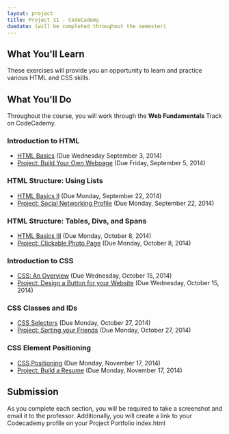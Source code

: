 ```yaml
---
layout: project
title: Project 11 - CodeCademy
duedate: (will be completed throughout the semester)
---
```



## What You'll Learn

These exercises will provide you an opportunity to learn and practice various HTML and CSS skills.

## What You'll Do

Throughout the course, you will work through the **Web Fundamentals** Track on CodeCademy.

### Introduction to HTML

*   [HTML Basics](http://www.codecademy.com/courses/web-beginner-en-HZA3b) (Due Wednesday September 3, 2014)
*   [Project: Build Your Own Webpage](http://www.codecademy.com/courses/web-beginner-en-LceTK) (Due Friday, September 5, 2014)

### HTML Structure: Using Lists

*   [HTML Basics II](http://www.codecademy.com/courses/web-beginner-en-y2Yjd) (Due Monday, September 22, 2014)
*   [Project: Social Networking Profile](http://www.codecademy.com/courses/web-beginner-en-9x6JW) (Due Monday, September 22, 2014)

### HTML Structure: Tables, Divs, and Spans

*   [HTML Basics III](http://www.codecademy.com/courses/web-beginner-en-f8mcL) (Due Monday, October 8, 2014)
*   [Project: Clickable Photo Page](http://www.codecademy.com/courses/web-beginner-en-zrZ6c) (Due Monday, October 8, 2014)

### Introduction to CSS

*   [CSS: An Overview](http://www.codecademy.com/courses/web-beginner-en-TlhFi) (Due Wednesday, October 15, 2014)
*   [Project: Design a Button for your Website](http://www.codecademy.com/courses/web-beginner-en-UuBLw) (Due Wednesday, October 15, 2014)

### CSS Classes and IDs

*   [CSS Selectors](http://www.codecademy.com/courses/web-beginner-en-WF0CF) (Due Monday, October 27, 2014)
*   [Project: Sorting your Friends](http://www.codecademy.com/courses/web-beginner-en-jNuXw) (Due Monday, October 27, 2014)

### CSS Element Positioning

*   [CSS Positioning](http://www.codecademy.com/courses/web-beginner-en-6merh) (Due Monday, November 17, 2014)
*   [Project: Build a Resume](http://www.codecademy.com/courses/web-beginner-en-9x6JW-WnAFv) (Due Monday, November 17, 2014)

## Submission

As you complete each section, you will be required to take a screenshot and email it to the professor.  Additionally, you will create a link to your Codecademy profile on your Project Portfolio index.html
